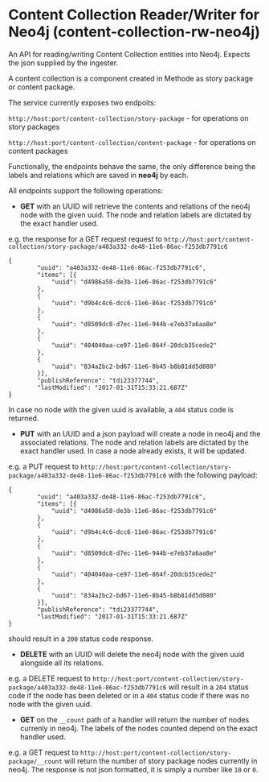 # Content Collection Reader/Writer for Neo4j (content-collection-rw-neo4j)

An API for reading/writing Content Collection entities into Neo4j. Expects the json supplied by the ingester.

A content collection is a component created in Methode as story package or content package.
 
The service currently exposes two endpoits:

`http://host:port/content-collection/story-package` - for operations on story packages

`http://host:port/content-collection/content-package` - for operations on content packages
 
Functionally, the endpoints behave the same, the only difference being the labels and relations which are saved in **neo4j** by each.
 
 
All endpoints support the following operations:
 
- **GET** with an UUID will retrieve the contents and relations of the neo4j node with the given uuid. The node and relation labels are dictated by the exact handler used.
   
e.g. the response for a GET request request to `http://host:port/content-collection/story-package/a403a332-de48-11e6-86ac-f253db7791c6`
  
```
{
 		"uuid": "a403a332-de48-11e6-86ac-f253db7791c6",
 		"items": [{
 			"uuid": "d4986a58-de3b-11e6-86ac-f253db7791c6"
 		},
 		{
 			"uuid": "d9b4c4c6-dcc6-11e6-86ac-f253db7791c6"
 		},
 		{
 			"uuid": "d8509dc8-d7ec-11e6-944b-e7eb37a6aa8e"
 		},
 		{
 			"uuid": "404040aa-ce97-11e6-864f-20dcb35cede2"
 		},
 		{ 			
 		    "uuid": "834a2bc2-bd67-11e6-8b45-b8b81dd5d080"
 		}],
 		"publishReference": "tdi23377744",
 		"lastModified": "2017-01-31T15:33:21.687Z"
}
```

In case no node with the given uuid is available, a `404` status code is returned.
  
  
- **PUT** with an UUID and a json payload will create a node in neo4j and the associated relations. The node and relation labels are dictated by the exact handler used.
In case a node already exists, it will be updated.
 
e.g. a PUT request to `http://host:port/content-collection/story-package/a403a332-de48-11e6-86ac-f253db7791c6` with the following payload:

```
{
 		"uuid": "a403a332-de48-11e6-86ac-f253db7791c6",
 		"items": [{
 			"uuid": "d4986a58-de3b-11e6-86ac-f253db7791c6"
 		},
 		{
 			"uuid": "d9b4c4c6-dcc6-11e6-86ac-f253db7791c6"
 		},
 		{
 			"uuid": "d8509dc8-d7ec-11e6-944b-e7eb37a6aa8e"
 		},
 		{
 			"uuid": "404040aa-ce97-11e6-864f-20dcb35cede2"
 		},
 		{ 			
 		    "uuid": "834a2bc2-bd67-11e6-8b45-b8b81dd5d080"
 		}],
 		"publishReference": "tdi23377744",
 		"lastModified": "2017-01-31T15:33:21.687Z"
}
```
should result in a `200` status code response.

- **DELETE** with an UUID will delete the neo4j node with the given uuid alongside all its relations.

e.g. a DELETE request to `http://host:port/content-collection/story-package/a403a332-de48-11e6-86ac-f253db7791c6` 
will result in a `204` status code if the node has been deleted or in a `404` status code if there was no 
node with the given uuid.

- **GET** on the `__count` path of a handler will return the number of nodes currenly in neo4j. The labels of the nodes counted 
depend on the exact handler used.

e.g. a GET request to `http://host:port/content-collection/story-package/__count` will return 
the number of story package nodes currently in neo4j. The response is not json formatted, it is simply a number
like `10` or `0`. 